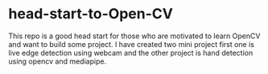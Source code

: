 # head-start-to-Open-CV
This repo is a good head start for those who are motivated to learn OpenCV and want to build some project. I have created two mini project first one is live edge detection using webcam and the other project is hand detection using opencv and mediapipe.
